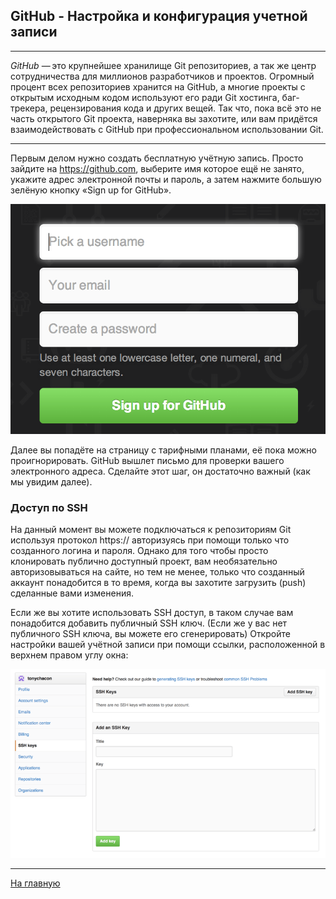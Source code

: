 ## **GitHub - Настройка и конфигурация учетной записи**
---

*GitHub* — это крупнейшее хранилище Git репозиториев, а так же центр сотрудничества для миллионов разработчиков и проектов. Огромный процент всех репозиториев хранится на GitHub, а многие проекты с открытым исходным кодом используют его ради Git хостинга, баг-трекера, рецензирования кода и других вещей. Так что, пока всё это не часть открытого Git проекта, наверняка вы захотите, или вам придётся взаимодействовать с GitHub при профессиональном использовании Git.

---
Первым делом нужно создать бесплатную учётную запись. Просто зайдите на https://github.com, выберите имя которое ещё не занято, укажите адрес электронной почты и пароль, а затем нажмите большую зелёную кнопку «Sign up for GitHub». 

![](/assets/signup.png)

Далее вы попадёте на страницу с тарифными планами, её пока можно проигнорировать. GitHub вышлет письмо для проверки вашего электронного адреса. Сделайте этот шаг, он достаточно важный (как мы увидим далее).

### **Доступ по SSH**

На данный момент вы можете подключаться к репозиториям Git используя протокол https:// авторизуясь при помощи только что созданного логина и пароля. Однако для того чтобы просто клонировать публично доступный проект, вам необязательно авторизовываться на сайте, но тем не менее, только что созданный аккаунт понадобится в то время, когда вы захотите загрузить (push) сделанные вами изменения.

Если же вы хотите использовать SSH доступ, в таком случае вам понадобится добавить публичный SSH ключ. (Если же у вас нет публичного SSH ключа, вы можете его сгенерировать) Откройте настройки вашей учётной записи при помощи ссылки, расположенной в верхнем правом углу окна:

![](/assets/ssh-keys.png)

---
[На главную](readme.md)